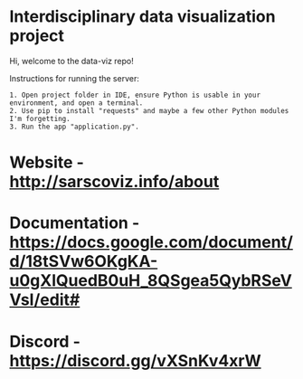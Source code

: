 # Interdisciplinary data visualization project
Hi, welcome to the data-viz repo! 

Instructions for running the server:
```
1. Open project folder in IDE, ensure Python is usable in your environment, and open a terminal.
2. Use pip to install "requests" and maybe a few other Python modules I'm forgetting.
3. Run the app "application.py".
```

# Website - http://sarscoviz.info/about
# Documentation - https://docs.google.com/document/d/18tSVw6OKgKA-u0gXlQuedB0uH_8QSgea5QybRSeVVsI/edit#
# Discord - https://discord.gg/vXSnKv4xrW

